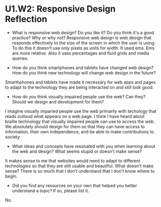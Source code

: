 # U1.W2: Responsive Design Reflection

* What is responsive web design? Do you like it?  Do you think it's a good practice? Why or why not?
Responsive web design is web design that responds effectively to the size of the screen in which the user is using.  To do this it doesn't use only pixels as units for width.  It used ems.  Ems are more relative.  Also it uses percentages and fluid grids and media queries.


* How do you think smartphones and tablets have changed web design? How do you think new technology will change web design in the future?

Smarthphones and tablets have made it necessary for web apps and pages to adapt to the technology they are being interacted on and still look good.

* How do you think visually impaired people use the web? Can they? Should we design and development for them?

I imagine visually imparied people use the web primarily with techology that reads outloud what appears on a web page.  I think I have heard about braille technology that visually impaired people can use to access the web.  We absolutely should design for them so that they can have access to information, their own independence, and be able to make contributions to society.



* What ideas and concepts have resonated with you when learning about the web and design? What seems stupid or doesn't make sense?

It makes sense to me that websites would need to adapt to different technologies so that they are still usable and beautiful.  What doesn't make sense?  There is so much that I don't understand that I don't know where to begin.


* Did you find any resources on your own that helped you better understand a topic? If so, please list it.

No.